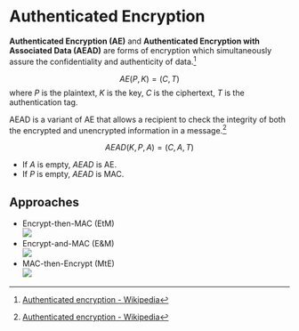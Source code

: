 # Authenticated Encryption
**Authenticated Encryption (AE)** and **Authenticated Encryption with Associated Data (AEAD)** are forms of encryption which simultaneously assure the confidentiality and authenticity of data.[^wiki]

$$AE(P,K)=(C,T)$$
where $P$ is the plaintext, $K$ is the key, $C$ is the ciphertext, $T$ is the authentication tag.

AEAD is a variant of AE that allows a recipient to check the integrity of both the encrypted and unencrypted information in a message.[^wiki]

$$AEAD(K,P,A)=(C,A,T)$$
- If $A$ is empty, $AEAD$ is AE.
- If $P$ is empty, $AEAD$ is MAC.

## Approaches
- Encrypt-then-MAC (EtM)  
  ![](https://upload.wikimedia.org/wikipedia/commons/b/b9/Authenticated_Encryption_EtM.png)
- Encrypt-and-MAC (E&M)  
  ![](https://upload.wikimedia.org/wikipedia/commons/a/a5/Authenticated_Encryption_EaM.png)
- MAC-then-Encrypt (MtE)  
  ![](https://upload.wikimedia.org/wikipedia/commons/a/ac/Authenticated_Encryption_MtE.png)

[^wiki]: [Authenticated encryption - Wikipedia](https://en.wikipedia.org/wiki/Authenticated_encryption)